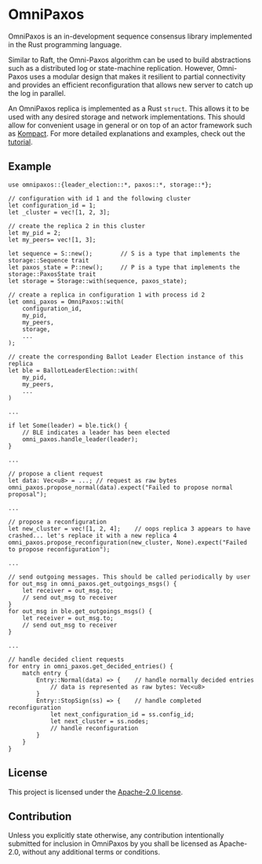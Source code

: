 OmniPaxos
============

OmniPaxos is an in-development sequence consensus library implemented in the Rust programming language. 

Similar to Raft, the Omni-Paxos algorithm can be used to build abstractions such as a distributed log or state-machine replication. However, Omni-Paxos uses a modular design that makes it resilient to partial connectivity and provides an efficient reconfiguration that allows new server to catch up the log in parallel.

An OmniPaxos replica is implemented as a Rust ```struct```. This allows it to be used with any desired storage and network implementations. This should allow for convenient usage in general or on top of an actor framework such as [Kompact](https://github.com/kompics/kompact). For more detailed explanations and examples, check out the [tutorial](https://haraldng.github.io/omnipaxos/foreword.html).

## Example
```rust,edition2018,no_run,noplaypen
use omnipaxos::{leader_election::*, paxos::*, storage::*};

// configuration with id 1 and the following cluster
let configuration_id = 1;
let _cluster = vec![1, 2, 3];

// create the replica 2 in this cluster
let my_pid = 2;
let my_peers= vec![1, 3];

let sequence = S::new();        // S is a type that implements the storage::Sequence trait
let paxos_state = P::new();     // P is a type that implements the storage::PaxosState trait
let storage = Storage::with(sequence, paxos_state);

// create a replica in configuration 1 with process id 2
let omni_paxos = OmniPaxos::with(
    configuration_id,
    my_pid,
    my_peers,
    storage,
    ...
);

// create the corresponding Ballot Leader Election instance of this replica
let ble = BallotLeaderElection::with(
    my_pid, 
    my_peers,
    ...
)

...

if let Some(leader) = ble.tick() {
    // BLE indicates a leader has been elected
    omni_paxos.handle_leader(leader);
} 

...

// propose a client request
let data: Vec<u8> = ...; // request as raw bytes
omni_paxos.propose_normal(data).expect("Failed to propose normal proposal");

...

// propose a reconfiguration
let new_cluster = vec![1, 2, 4];    // oops replica 3 appears to have crashed... let's replace it with a new replica 4
omni_paxos.propose_reconfiguration(new_cluster, None).expect("Failed to propose reconfiguration");

...

// send outgoing messages. This should be called periodically by user
for out_msg in omni_paxos.get_outgoings_msgs() {
    let receiver = out_msg.to;
    // send out_msg to receiver
}
for out_msg in ble.get_outgoings_msgs() {
    let receiver = out_msg.to;
    // send out_msg to receiver
}

...

// handle decided client requests
for entry in omni_paxos.get_decided_entries() {
    match entry {
        Entry::Normal(data) => {    // handle normally decided entries
            // data is represented as raw bytes: Vec<u8>
        }
        Entry::StopSign(ss) => {    // handle completed reconfiguration
            let next_configuration_id = ss.config_id;
            let next_cluster = ss.nodes;
            // handle reconfiguration
        }
    }
}
```

## License

This project is licensed under the [Apache-2.0 license](LICENSE).

## Contribution

Unless you explicitly state otherwise, any contribution intentionally submitted for inclusion in OmniPaxos by you shall be licensed as Apache-2.0, without any additional terms or conditions.
